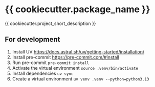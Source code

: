 # {{ cookiecutter.package_name }}

{{ cookiecutter.project_short_description }}

## For development

1. Install UV https://docs.astral.sh/uv/getting-started/installation/
2. Install pre-commit https://pre-commit.com/#install
3. Run pre-commit `pre-commit install`
4. Activate the virtual environment `source .venv/bin/activate`
5. Install dependencies `uv sync`
6. Create a virtual environment `uv venv .venv --python=python3.13`
